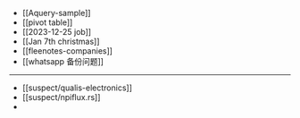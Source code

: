 - [[Aquery-sample]]
- [[pivot table]]
- [[2023-12-25 job]]
- [[Jan 7th christmas]]
- [[fleenotes-companies]]
- [[whatsapp 备份问题]]
- ---
- [[suspect/qualis-electronics]]
- [[suspect/npiflux.rs]]
-